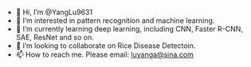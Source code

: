 - 👋 Hi, I’m @YangLu9631
- 👀 I’m interested in pattern recognition and machine learning.
- 🌱 I’m currently learning deep learning, including CNN, Faster R-CNN, SAE, ResNet and so on.
- 💞️ I’m looking to collaborate on Rice Disease Detectoin.
- 📫 How to reach me. Please email: luyanga@sina.com

<!---
YangLu9631/YangLu9631 is a ✨ special ✨ repository because its `README.md` (this file) appears on your GitHub profile.
You can click the Preview link to take a look at your changes.
--->

